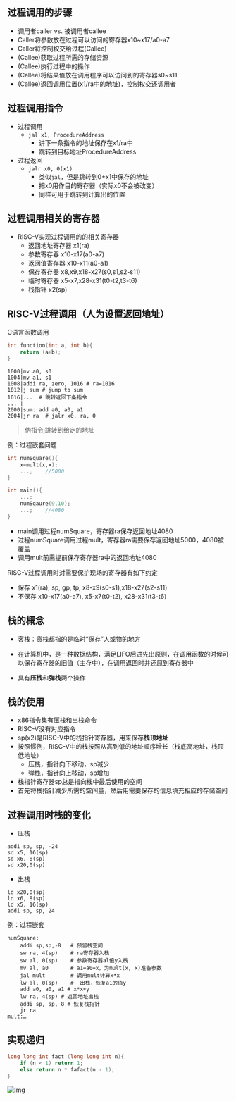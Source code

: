 ## 过程调用的步骤

- 调用者caller vs. 被调用者callee
- Caller将参数放在过程可以访问的寄存器x10~x17/a0-a7
- Caller将控制权交给过程(Callee)
- (Callee)获取过程所需的存储资源
- (Callee)执行过程中的操作
- (Callee)将结果值放在调用程序可以访问到的寄存器s0~s11
- (Callee)返回调用位置(x1/ra中的地址)，控制权交还调用者

## 过程调用指令

- 过程调用
    - `jal x1, ProcedureAddress`
        - 讲下一条指令的地址保存在x1/ra中
        - 跳转到目标地址ProcedureAddress
- 过程返回
    - `jalr x0, 0(x1)`
        - 类似`jal`，但是跳转到0+x1中保存的地址
        - 把x0用作目的寄存器（实际x0不会被改变）
        - 同样可用于跳转到计算出的位置

## 过程调用相关的寄存器

- RISC-V实现过程调用的的相关寄存器
    - 返回地址寄存器 x1(ra)
    - 参数寄存器 x10-x17(a0-a7)
    - 返回值寄存器 x10-x11(a0-a1)
    - 保存寄存器 x8,x9,x18-x27(s0,s1,s2-s11)
    - 临时寄存器 x5-x7,x28-x31(t0-t2,t3-t6)
    - 栈指针 x2(sp)

## RISC-V过程调用（人为设置返回地址）

C语言函数调用

```c
int function(int a, int b){
    return (a+b);
}
```

```RISC-V
1000|mv a0, s0
1004|mv a1, s1
1008|addi ra, zero, 1016 # ra=1016
1012|j sum # jump to sum
1016|...  # 跳转返回下条指令
... |
2000|sum: add a0, a0, a1
2004|jr ra  # jalr x0, ra, 0
```
> 伪指令j跳转到给定的地址

例：过程嵌套问题

```c
int numSquare(){
    x=mult(x,x);
    ...;    //5000
}

int main(){
    ...;
    numSqaure(9,10);
    ...;    //4080
}
```

- main调用过程numSquare，寄存器ra保存返回地址4080
- 过程numSquare调用过程mult，寄存器ra需要保存返回地址5000，4080被覆盖
- 调用mult前需提前保存寄存器ra中的返回地址4080

RISC-V过程调用时对需要保护现场的寄存器有如下约定

- 保存 x1(ra), sp, gp, tp, x8-x9(s0-s1),x18-x27(s2-s11)
- 不保存 x10-x17(a0-a7), x5-x7(t0-t2), x28-x31(t3-t6)


## 栈的概念

- 客栈：货栈都指的是临时“保存”人或物的地方

- 在计算机中，是一种数据结构，满足LIFO后进先出原则，在调用函数的时候可以保存寄存器的旧值（主存中），在调用返回时并还原到寄存器中
- 具有**压栈**和**弹栈**两个操作

## 栈的使用

- x86指令集有压栈和出栈命令
- RISC-V没有对应指令
- sp(x2)是RISC-V中的栈指针寄存器，用来保存**栈顶地址**
- 按照惯例，RISC-V中的栈按照从高到低的地址顺序增长（栈底高地址，栈顶低地址）
    - 压栈，指针向下移动，sp减少
    - 弹栈，指针向上移动，sp增加
- 栈指针寄存器sp总是指向栈中最后使用的空间
- 首先将栈指针减少所需的空间量，然后用需要保存的信息填充相应的存储空间

## 过程调用时栈的变化

- 压栈

```RISC-V
addi sp, sp, -24
sd x5, 16(sp)
sd x6, 8(sp)
sd x20,0(sp)
```

- 出栈

```RISC-V
ld x20,0(sp)
ld x6, 8(sp)
ld x5, 16(sp)
addi sp, sp, 24
```

例：过程嵌套

```risc-v
numSquare:
    addi sp,sp,-8   # 预留栈空间
    sw ra, 4(sp)    # ra寄存器入栈
    sw al, 0(sp)    # 参数寄存器al值y入栈
    mv al, a0       # a1=a0=x，为mult(x, x)准备参数
    jal mult        # 调用mult计算x*x
    lw al, 0(sp)    #  出栈，恢复a1的值y
    add a0, a0, a1 # x*x+y
    lw ra, 4(sp) # 返回地址出栈
    addi sp, sp, 8 # 恢复栈指针
    jr ra
mult:…
```

## 实现递归
```c
long long int fact (long long int n){
    if (n < 1) return 1;
    else return n * fafact(n - 1);
}
```

![img](https://github.com/../../../../../images/jz5-1.png)